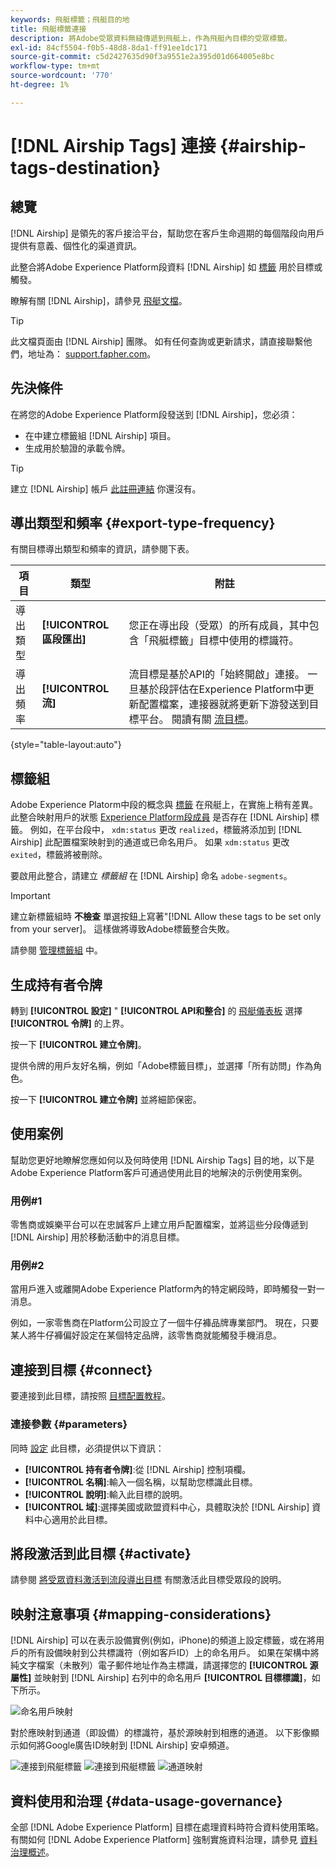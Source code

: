 ```yaml
---
keywords: 飛艇標籤；飛艇目的地
title: 飛艇標籤連接
description: 將Adobe受眾資料無縫傳遞到飛艇上，作為飛艇內目標的受眾標籤。
exl-id: 84cf5504-f0b5-48d8-8da1-ff91ee1dc171
source-git-commit: c5d2427635d90f3a9551e2a395d01d664005e8bc
workflow-type: tm+mt
source-wordcount: '770'
ht-degree: 1%

---
```


# [!DNL Airship Tags] 連接 {#airship-tags-destination}

## 總覽

[!DNL Airship] 是領先的客戶接洽平台，幫助您在客戶生命週期的每個階段向用戶提供有意義、個性化的渠道資訊。

此整合將Adobe Experience Platform段資料 [!DNL Airship] 如 [標籤](https://docs.airship.com/guides/audience/tags/) 用於目標或觸發。

瞭解有關 [!DNL Airship]，請參見 [飛艇文檔](https://docs.airship.com)。


>[!TIP]
>
>此文檔頁面由 [!DNL Airship] 團隊。 如有任何查詢或更新請求，請直接聯繫他們，地址為： [support.fapher.com](https://support.airship.com/)。

## 先決條件

在將您的Adobe Experience Platform段發送到 [!DNL Airship]，您必須：

* 在中建立標籤組 [!DNL Airship] 項目。
* 生成用於驗證的承載令牌。

>[!TIP]
> 
>建立 [!DNL Airship] 帳戶 [此註冊連結](https://go.airship.eu/accounts/register/plan/starter/) 你還沒有。

## 導出類型和頻率 {#export-type-frequency}

有關目標導出類型和頻率的資訊，請參閱下表。

| 項目 | 類型 | 附註 |
---------|----------|---------|
| 導出類型 | **[!UICONTROL 區段匯出]** | 您正在導出段（受眾）的所有成員，其中包含「飛艇標籤」目標中使用的標識符。 |
| 導出頻率 | **[!UICONTROL 流]** | 流目標是基於API的「始終開啟」連接。 一旦基於段評估在Experience Platform中更新配置檔案，連接器就將更新下游發送到目標平台。 閱讀有關 [流目標](/help/destinations/destination-types.md#streaming-destinations)。 |

{style=&quot;table-layout:auto&quot;}

## 標籤組

Adobe Experience Platorm中段的概念與 [標籤](https://docs.airship.com/guides/audience/tags/) 在飛艇上，在實施上稍有差異。 此整合映射用戶的狀態 [Experience Platform段成員](../../../xdm/field-groups/profile/segmentation.md) 是否存在 [!DNL Airship] 標籤。 例如，在平台段中， `xdm:status` 更改 `realized`，標籤將添加到 [!DNL Airship] 此配置檔案映射到的通道或已命名用戶。 如果 `xdm:status` 更改 `exited`，標籤將被刪除。

要啟用此整合，請建立 *標籤組* 在 [!DNL Airship] 命名 `adobe-segments`。

>[!IMPORTANT]
>
>建立新標籤組時 **不檢查** 單選按鈕上寫著&quot;[!DNL Allow these tags to be set only from your server]。 這樣做將導致Adobe標籤整合失敗。

請參閱 [管理標籤組](https://docs.airship.com/tutorials/manage-project/messaging/tag-groups) 中。

## 生成持有者令牌

轉到 **[!UICONTROL 設定]** &quot; **[!UICONTROL API和整合]** 的 [飛艇儀表板](https://go.airship.com) 選擇 **[!UICONTROL 令牌]** 的上界。

按一下 **[!UICONTROL 建立令牌]**。

提供令牌的用戶友好名稱，例如「Adobe標籤目標」，並選擇「所有訪問」作為角色。

按一下 **[!UICONTROL 建立令牌]** 並將細節保密。

## 使用案例

幫助您更好地瞭解您應如何以及何時使用 [!DNL Airship Tags] 目的地，以下是Adobe Experience Platform客戶可通過使用此目的地解決的示例使用案例。

### 用例#1

零售商或娛樂平台可以在忠誠客戶上建立用戶配置檔案，並將這些分段傳遞到 [!DNL Airship] 用於移動活動中的消息目標。

### 用例#2

當用戶進入或離開Adobe Experience Platform內的特定網段時，即時觸發一對一消息。

例如，一家零售商在Platform公司設立了一個牛仔褲品牌專業部門。 現在，只要某人將牛仔褲偏好設定在某個特定品牌，該零售商就能觸發手機消息。

## 連接到目標 {#connect}

要連接到此目標，請按照 [目標配置教程](../../ui/connect-destination.md)。

### 連接參數 {#parameters}

同時 [設定](../../ui/connect-destination.md) 此目標，必須提供以下資訊：

* **[!UICONTROL 持有者令牌]**:從 [!DNL Airship] 控制項欄。
* **[!UICONTROL 名稱]**:輸入一個名稱，以幫助您標識此目標。
* **[!UICONTROL 說明]**:輸入此目標的說明。
* **[!UICONTROL 域]**:選擇美國或歐盟資料中心，具體取決於 [!DNL Airship] 資料中心適用於此目標。


## 將段激活到此目標 {#activate}

請參閱 [將受眾資料激活到流段導出目標](../../ui/activate-segment-streaming-destinations.md) 有關激活此目標受眾段的說明。

## 映射注意事項 {#mapping-considerations}

[!DNL Airship] 可以在表示設備實例(例如，iPhone)的頻道上設定標籤，或在將用戶的所有設備映射到公共標識符（例如客戶ID）上的命名用戶。 如果在架構中將純文字檔案（未散列）電子郵件地址作為主標識，請選擇您的 **[!UICONTROL 源屬性]** 並映射到 [!DNL Airship] 右列中的命名用戶 **[!UICONTROL 目標標識]**，如下所示。

![命名用戶映射](../../assets/catalog/mobile-engagement/airship-tags/mapping-option-2.png)

對於應映射到通道（即設備）的標識符，基於源映射到相應的通道。 以下影像顯示如何將Google廣告ID映射到 [!DNL Airship] 安卓頻道。

![連接到飛艇標籤](../../assets/catalog/mobile-engagement/airship-tags/select-source-identity.png)
![連接到飛艇標籤](../../assets/catalog/mobile-engagement/airship-tags/select-target-identity.png)
![通道映射](../../assets/catalog/mobile-engagement/airship-tags/mapping-option.png)

## 資料使用和治理 {#data-usage-governance}

全部 [!DNL Adobe Experience Platform] 目標在處理資料時符合資料使用策略。 有關如何 [!DNL Adobe Experience Platform] 強制實施資料治理，請參見 [資料治理概述](../../../data-governance/home.md)。
